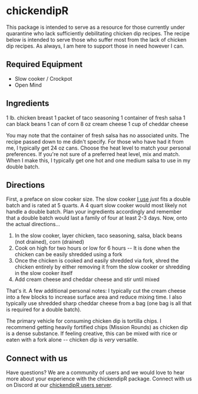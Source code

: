 # chickendipR

<!-- badges: start -->
<!-- badges: end -->

This package is intended to serve as a resource for those currently under quarantine who lack sufficiently debilitating chicken dip recipes. The recipe below is intended to serve those who suffer most from the lack of chicken dip recipes. As always, I am here to support those in need however I can.

## Required Equipment
* Slow cooker / Crockpot
* Open Mind

## Ingredients
1 lb. chicken breast
1 packet of taco seasoning
1 container of fresh salsa
1 can black beans
1 can of corn
8 oz cream cheese
1 cup of cheddar cheese

You may note that the container of fresh salsa has no associated units. The recipe passed down to me didn't specify. For those who have had it from me, I typically get 24 oz cans. Choose the heat level to match your personal preferences. If you're not sure of a preferred heat level, mix and match. When I make this, I typically get one hot and one medium salsa to use in my double batch.

## Directions

First, a preface on slow cooker size. The slow cooker [I use](https://www.amazon.com/dp/B00B9DZQTW?tag=duckduckgo-ffab-20&linkCode=ogi&th=1&psc=1) _just_ fits a double batch and is rated at 5 quarts. A 4 quart slow cooker would most likely not handle a double batch. Plan your ingredients accordingly and remember that a double batch would last a family of four at least 2-3 days. Now, onto the actual directions...

1. In the slow cooker, layer chicken, taco seasoning, salsa, black beans (not drained), corn (drained)
2. Cook on high for two hours or low for 6 hours -- It is done when the chicken can be easily shredded using a fork
3. Once the chicken is cooked and easily shredded via fork, shred the chicken entirely by either removing it from the slow cooker or shredding in the slow cooker itself
4. Add cream cheese and cheddar cheese and stir until mixed

That's it. A few additional personal notes: I typically cut the cream cheese into a few blocks to increase surface area and reduce mixing time. I also typically use shredded sharp cheddar cheese from a bag (one bag is all that is required for a double batch). 

The primary vehicle for consuming chicken dip is tortilla chips. I recommend getting heavily fortified chips (Mission Rounds) as chicken dip is a dense substance. If feeling creative, this can be mixed with rice or eaten with a fork alone -- chicken dip is _very_ versatile.

## Connect with us

Have questions? We are a community of users and we would love to hear more about your experience with the chickendipR package. Connect with us on Discord at our [chickendipR users server](https://discord.gg/sSpnmfp).